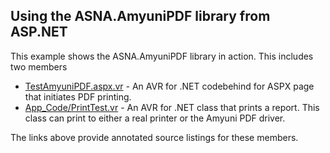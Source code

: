 ## Using the ASNA.AmyuniPDF library from ASP.NET

This example shows the ASNA.AmyuniPDF library in action. This includes two members

*	[TestAmyuniPDF.aspx.vr](http://asna.github.io/AVR-ASP.NET-Amyuni-AnnotatedCode/code/TestAmyuniDriver/TestAmyuniPDF.aspx.html) - An AVR for .NET codebehind for ASPX page that initiates PDF printing.
*	[App_Code/PrintTest.vr](http://asna.github.io/AVR-ASP.NET-Amyuni-AnnotatedCode/code/TestAmyuniDriver/app_code/PrintTest.html) - An AVR for .NET class that prints a report. This class can print to either a real printer or the Amyuni PDF driver. 
	 
The links above provide annotated source listings for these members.
